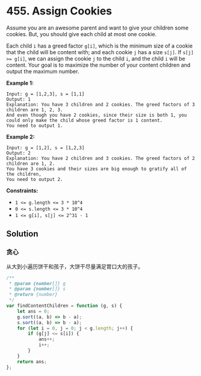# 455. Assign Cookies

Assume you are an awesome parent and want to give your children some cookies. But, you should give each child at most one cookie.

Each child `i` has a greed factor `g[i]`, which is the minimum size of a cookie that the child will be content with; and each cookie `j` has a size `s[j]`. If `s[j] >= g[i]`, we can assign the cookie `j` to the child `i`, and the child `i` will be content. Your goal is to maximize the number of your content children and output the maximum number.

**Example 1:**

```
Input: g = [1,2,3], s = [1,1]
Output: 1
Explanation: You have 3 children and 2 cookies. The greed factors of 3 children are 1, 2, 3.
And even though you have 2 cookies, since their size is both 1, you could only make the child whose greed factor is 1 content.
You need to output 1.
```

**Example 2:**

```
Input: g = [1,2], s = [1,2,3]
Output: 2
Explanation: You have 2 children and 3 cookies. The greed factors of 2 children are 1, 2.
You have 3 cookies and their sizes are big enough to gratify all of the children,
You need to output 2.
```

**Constraints:**

-   `1 <= g.length <= 3 * 10^4`
-   `0 <= s.length <= 3 * 10^4`
-   `1 <= g[i], s[j] <= 2^31 - 1`

## Solution

### 贪心

从大到小遍历饼干和孩子，大饼干尽量满足胃口大的孩子。

```javascript
/**
 * @param {number[]} g
 * @param {number[]} s
 * @return {number}
 */
var findContentChildren = function (g, s) {
    let ans = 0;
    g.sort((a, b) => b - a);
    s.sort((a, b) => b - a);
    for (let i = 0, j = 0; j < g.length; j++) {
        if (g[j] <= s[i]) {
            ans++;
            i++;
        }
    }
    return ans;
};
```
